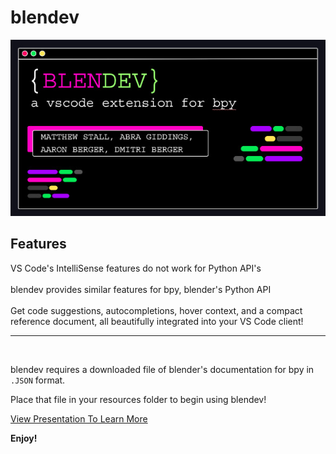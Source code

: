 # blendev

[![a vs code extension for bpy](./resources/readme1.jpg)](https://docs.google.com/presentation/d/1D-cZ9JtKrAxT6Y1mAZg_6xmszvchKv_36T9kg99GGqc/edit?usp=sharing)

## Features

VS Code's IntelliSense features do not work for Python API's<br><br>
blendev provides similar features for bpy, blender's Python API<br><br>
Get code suggestions, autocompletions, hover context, and a compact reference document, all beautifully integrated into your VS Code client!
<br>

----
<br>

blendev requires a downloaded file of blender's documentation for bpy in `.JSON` format.<br>

Place that file in your resources folder to begin using blendev!<br>

[View Presentation To Learn More](https://docs.google.com/presentation/d/1D-cZ9JtKrAxT6Y1mAZg_6xmszvchKv_36T9kg99GGqc/edit?usp=sharing)

**Enjoy!**
